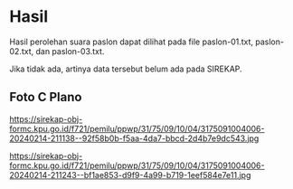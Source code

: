 # Hasil

Hasil perolehan suara paslon dapat dilihat pada file paslon-01.txt, paslon-02.txt, dan paslon-03.txt.

Jika tidak ada, artinya data tersebut belum ada pada SIREKAP.

## Foto C Plano

https://sirekap-obj-formc.kpu.go.id/f721/pemilu/ppwp/31/75/09/10/04/3175091004006-20240214-211138--92f58b0b-f5aa-4da7-bbcd-2d4b7e9dc543.jpg

https://sirekap-obj-formc.kpu.go.id/f721/pemilu/ppwp/31/75/09/10/04/3175091004006-20240214-211243--bf1ae853-d9f9-4a99-b719-1eef584e7e11.jpg
